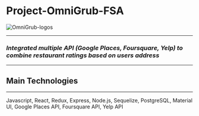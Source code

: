 # **Project-OmniGrub-FSA**
![OmniGrub-logos](https://user-images.githubusercontent.com/41085924/184166741-330bcc1d-1c33-4cb3-8cc1-7974af6f7e95.jpeg)

---
### *Integrated multiple API (Google Places, Foursquare, Yelp) to combine restaurant ratings based on users address*
---
## Main Technologies
---
Javascript, React, Redux, Express, Node.js, Sequelize, PostgreSQL, Material UI, Google Places API, Foursquare API, Yelp API
